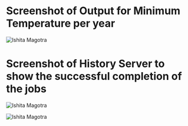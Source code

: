 # Screenshot of Output for Minimum Temperature per year
![Ishita Magotra](https://github.com/illinoistech-itm/imagotra/blob/master/ITMD521/Week-05/item-two/final%20output.JPG)





# Screenshot of History Server to show the successful completion of the jobs
![Ishita Magotra](https://github.com/illinoistech-itm/imagotra/blob/master/ITMD521/Week-05/item-two/local.JPG)







![Ishita Magotra](https://github.com/illinoistech-itm/imagotra/blob/master/ITMD521/Week-05/item-two/local%201.JPG)
